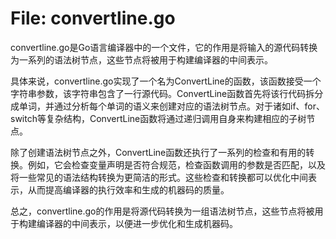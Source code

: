 # File: convertline.go

convertline.go是Go语言编译器中的一个文件，它的作用是将输入的源代码转换为一系列的语法树节点，这些节点将被用于构建编译器的中间表示。

具体来说，convertline.go实现了一个名为ConvertLine的函数，该函数接受一个字符串参数，该字符串包含了一行源代码。ConvertLine函数首先将该行代码拆分成单词，并通过分析每个单词的语义来创建对应的语法树节点。对于诸如if、for、switch等复杂结构，ConvertLine函数将通过递归调用自身来构建相应的子树节点。

除了创建语法树节点之外，ConvertLine函数还执行了一系列的检查和有用的转换。例如，它会检查变量声明是否符合规范，检查函数调用的参数是否匹配，以及将一些常见的语法结构转换为更简洁的形式。这些检查和转换都可以优化中间表示，从而提高编译器的执行效率和生成的机器码的质量。

总之，convertline.go的作用是将源代码转换为一组语法树节点，这些节点将被用于构建编译器的中间表示，以便进一步优化和生成机器码。

